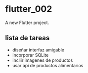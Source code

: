 # flutter_002

A new Flutter project.

## lista de tareas

- diseñar interfaz amigable
- incorporar SQLite
- incliir imagenes de productos
- usar api de productos alimentarios
